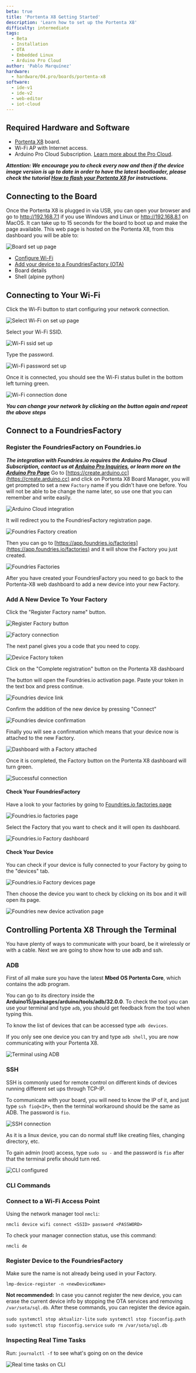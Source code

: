 ```yaml
---
beta: true
title: 'Portenta X8 Getting Started'
description: 'Learn how to set up the Portenta X8'
difficulty: intermediate
tags:
  - Beta
  - Installation
  - OTA
  - Embedded Linux
  - Arduino Pro Cloud
author: 'Pablo Marquínez'
hardware:
  - hardware/04.pro/boards/portenta-x8
software:
  - ide-v1
  - ide-v2
  - web-editor
  - iot-cloud
---
```



## Required Hardware and Software

* [Portenta X8](https://store.arduino.cc/products/portenta-x8) board.
* Wi-Fi AP with Internet access.
* Arduino Pro Cloud Subscription. [Learn more about the Pro Cloud](https://www.arduino.cc/pro/hardware/product/portenta-x8#pro-cloud).

***Attention: We encourage you to check every now and then if the device image version is up to date in order to have the latest bootloader, please check the tutorial [How to flash your Portenta X8](https://docs.arduino.cc/tutorials/portenta-x8/image-flashing) for instructions.***

## Connecting to the Board

Once the Portenta X8 is plugged in via USB, you can open your browser and go to http://192.168.7.1 if you use Windows and Linux or http://192.168.8.1 on MacOS. It can take up to 15 seconds for the board to boot up and make the page available. This web page is hosted on the Portenta X8, from this dashboard you will be able to:

![Board set up page](assets/x8-oob-main.png)

* [Configure Wi-Fi](#connecting-to-your-wi-fi)
* [Add your device to a FoundriesFactory (OTA)](#add-a-new-device-to-your-factory)
* Board details
* Shell (alpine python)

## Connecting to Your Wi-Fi

Click the Wi-Fi button to start configuring your network connection.

![Select Wi-Fi on set up page](assets/x8-oob-main-wifi.png)

Select your Wi-Fi SSID.

![Wi-Fi ssid set up](assets/x8-oob-wifi-ssid.png)

Type the password.

![Wi-Fi password set up](assets/x8-oob-wifi-pass.png)

Once it is connected, you should see the Wi-Fi status bullet in the bottom left turning green.

![Wi-Fi connection done](assets/x8-oob-wifi-sucess.png)

***You can change your network by clicking on the button again and repeat the above steps***

## Connect to a FoundriesFactory

### Register the FoundriesFactory on Foundries.io

***The integration with Foundries.io requires the Arduino Pro Cloud Subscription, contact us at [Arduino Pro Inquiries](https://www.arduino.cc/pro/contact-us), or learn more on the [Arduino Pro Page](https://www.arduino.cc/pro/hardware/product/portenta-x8#pro-cloud)***
Go to [https://create.arduino.cc](https://create.arduino.cc) and click on Portenta X8 Board Manager, you will get prompted to set a new `Factory` name if you didn't have one before. You will not be able to be change the name later, so use one that you can remember and write easily.

![Arduino Cloud integration](assets/cloud-main.png)

It will redirect you to the FoundriesFactory registration page.

![Foundries Factory creation](assets/foundries-create-factory.png)

Then you can go to [https://app.foundries.io/factories](https://app.foundries.io/factories) and it will show the Factory you just created.

![Foundries Factories](assets/foundries-factories.png)

After you have created your FoundriesFactory you need to go back to the Portenta-X8 web dashboard to add a new device into your new Factory.

### Add A New Device To Your Factory

Click the "Register Factory name" button.

![Register Factory button](assets/x8-oob-main-factory.png)

![Factory connection](assets/x8-oob-factory-name.png)

The next panel gives you a code that you need to copy.

![Device Factory token](assets/x8-oob-factory-register.png)

Click on the "Complete registration" button on the Portenta X8 dashboard

The button will open the Foundries.io activation page. Paste your token in the text box and press continue.

![Foundries device link](assets/foundries-activation-token.png)

Confirm the addition of the new device by pressing "Connect"

![Foundries device confirmation](assets/foundries-activation-prompt.png)

Finally you will see a confirmation which means that your device now is attached to the new Factory.

![Dashboard with a Factory attached](assets/foundries-activation-success.png)

Once it is completed, the Factory button on the Portenta X8 dashboard will turn green.

![Successful connection](assets/x8-oob-factory-success.png)

#### Check Your FoundriesFactory

Have a look to your factories by going to [Foundries.io factories page](https://app.foundries.io/factories)

![Foundries.io factories page](assets/foundries-factories.png)

Select the Factory that you want to check and it will open its dashboard.

![Foundries.io Factory dashboard](assets/foundries-factory-dashboard.png)

#### Check Your Device

You can check if your device is fully connected to your Factory by going to the "devices" tab.

![Foundries.io Factory devices page](assets/foundries-factory-devices.png)

Then choose the device you want to check by clicking on its box and it will open its page.

![Foundries new device activation page](assets/foundries-activation-device-page.png)

## Controlling Portenta X8 Through the Terminal

You have plenty of ways to communicate with your board, be it wirelessly or with a cable. Next we are going to show how to use adb and ssh.

### ADB

First of all make sure you have the latest **Mbed OS Portenta Core**, which contains the adb program.

You can go to its directory inside the **Arduino15/packages/arduino/tools/adb/32.0.0**. To check the tool you can use your terminal and type `adb`, you should get feedback from the tool when typing this.

To know the list of devices that can be accessed type `adb devices`.

If you only see one device you can try and type `adb shell`, you are now communicating with your Portenta X8.

![Terminal using ADB](assets/adb-connection.png)

### SSH

SSH is commonly used for remote control on different kinds of devices running different set ups through TCP-IP.

To communicate with your board, you will need to know the IP of it, and just type `ssh fio@<IP>`, then the terminal workaround should be the same as ADB. The password is `fio`.

![SSH connection](assets/ssh-connection.png)

As it is a linux device, you can do normal stuff like creating files, changing directory, etc.

To gain admin (root) access, type `sudo su -` and the password is `fio`  after that the terminal prefix should turn red.

![CLI configured](assets/ssh-connection-admin.png)

### CLI Commands

### Connect to a Wi-Fi Access Point

Using the network manager tool `nmcli`:

`nmcli device wifi connect <SSID> password <PASSWORD>`

To check your manager connection status, use this command:

`nmcli de`

### Register Device to the FoundriesFactory

Make sure the name is not already being used in your Factory.

`lmp-device-register -n <newDeviceName>`

**Not recommended:** In case you cannot register the new device, you can erase the current device info by stopping the OTA services and removing `/var/sota/sql.db`. After these commands, you can register the device again.

`sudo systemctl stop aktualizr-lite`
`sudo systemctl stop fioconfig.path`
`sudo systemctl stop fioconfig.service`
`sudo rm /var/sota/sql.db`

### Inspecting Real Time Tasks

Run: `journalctl -f` to see what's going on on the device

![Real time tasks on CLI](assets/command-journalctl.png)
